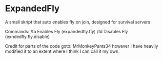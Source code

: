 # ExpandedFly
A small skript that auto enables fly on join, designed for survival servers

Commands:
/fa Enables Fly (expandedfly.fly)
/fd Disables Fly (exndedfly.fly.disable)

Credit for parts of the code goto: MrMonkeyPants34 however I have heavily modified it to an extent where I think I can call it my own.
